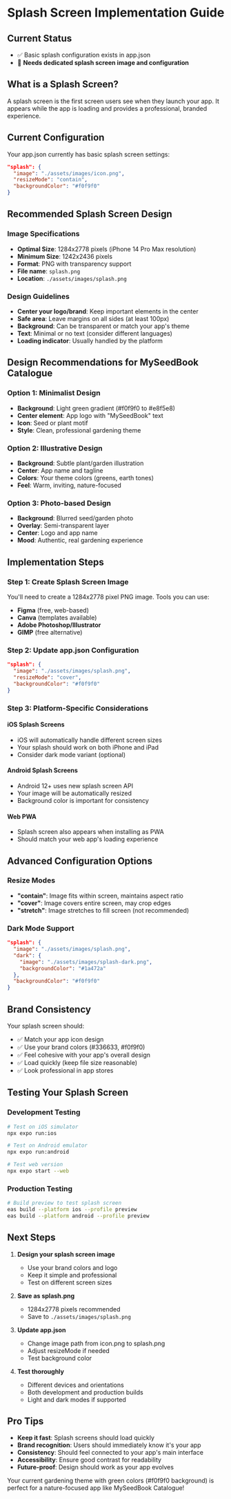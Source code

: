 # Splash Screen Implementation Guide

## Current Status
- ✅ Basic splash configuration exists in app.json
- 🔄 **Needs dedicated splash screen image and configuration**

## What is a Splash Screen?
A splash screen is the first screen users see when they launch your app. It appears while the app is loading and provides a professional, branded experience.

## Current Configuration
Your app.json currently has basic splash screen settings:
```json
"splash": {
  "image": "./assets/images/icon.png",
  "resizeMode": "contain", 
  "backgroundColor": "#f0f9f0"
}
```

## Recommended Splash Screen Design

### Image Specifications
- **Optimal Size**: 1284x2778 pixels (iPhone 14 Pro Max resolution)
- **Minimum Size**: 1242x2436 pixels  
- **Format**: PNG with transparency support
- **File name**: `splash.png`
- **Location**: `./assets/images/splash.png`

### Design Guidelines
- **Center your logo/brand**: Keep important elements in the center
- **Safe area**: Leave margins on all sides (at least 100px)
- **Background**: Can be transparent or match your app's theme
- **Text**: Minimal or no text (consider different languages)
- **Loading indicator**: Usually handled by the platform

## Design Recommendations for MySeedBook Catalogue

### Option 1: Minimalist Design
- **Background**: Light green gradient (#f0f9f0 to #e8f5e8)
- **Center element**: App logo with "MySeedBook" text
- **Icon**: Seed or plant motif
- **Style**: Clean, professional gardening theme

### Option 2: Illustrative Design  
- **Background**: Subtle plant/garden illustration
- **Center**: App name and tagline
- **Colors**: Your theme colors (greens, earth tones)
- **Feel**: Warm, inviting, nature-focused

### Option 3: Photo-based Design
- **Background**: Blurred seed/garden photo
- **Overlay**: Semi-transparent layer
- **Center**: Logo and app name
- **Mood**: Authentic, real gardening experience

## Implementation Steps

### Step 1: Create Splash Screen Image
You'll need to create a 1284x2778 pixel PNG image. Tools you can use:
- **Figma** (free, web-based)
- **Canva** (templates available)
- **Adobe Photoshop/Illustrator**
- **GIMP** (free alternative)

### Step 2: Update app.json Configuration
```json
"splash": {
  "image": "./assets/images/splash.png",
  "resizeMode": "cover",
  "backgroundColor": "#f0f9f0"
}
```

### Step 3: Platform-Specific Considerations

#### iOS Splash Screens
- iOS will automatically handle different screen sizes
- Your splash should work on both iPhone and iPad
- Consider dark mode variant (optional)

#### Android Splash Screens  
- Android 12+ uses new splash screen API
- Your image will be automatically resized
- Background color is important for consistency

#### Web PWA
- Splash screen also appears when installing as PWA
- Should match your web app's loading experience

## Advanced Configuration Options

### Resize Modes
- **"contain"**: Image fits within screen, maintains aspect ratio
- **"cover"**: Image covers entire screen, may crop edges  
- **"stretch"**: Image stretches to fill screen (not recommended)

### Dark Mode Support
```json
"splash": {
  "image": "./assets/images/splash.png",
  "dark": {
    "image": "./assets/images/splash-dark.png", 
    "backgroundColor": "#1a472a"
  },
  "backgroundColor": "#f0f9f0"
}
```

## Brand Consistency

Your splash screen should:
- ✅ Match your app icon design
- ✅ Use your brand colors (#336633, #f0f9f0)
- ✅ Feel cohesive with your app's overall design
- ✅ Load quickly (keep file size reasonable)
- ✅ Look professional in app stores

## Testing Your Splash Screen

### Development Testing
```bash
# Test on iOS simulator
npx expo run:ios

# Test on Android emulator  
npx expo run:android

# Test web version
npx expo start --web
```

### Production Testing
```bash
# Build preview to test splash screen
eas build --platform ios --profile preview
eas build --platform android --profile preview
```

## Next Steps

1. **Design your splash screen image**
   - Use your brand colors and logo
   - Keep it simple and professional
   - Test on different screen sizes

2. **Save as splash.png**
   - 1284x2778 pixels recommended
   - Save to `./assets/images/splash.png`

3. **Update app.json**
   - Change image path from icon.png to splash.png
   - Adjust resizeMode if needed
   - Test background color

4. **Test thoroughly**
   - Different devices and orientations
   - Both development and production builds
   - Light and dark modes if supported

## Pro Tips

- **Keep it fast**: Splash screens should load quickly
- **Brand recognition**: Users should immediately know it's your app
- **Consistency**: Should feel connected to your app's main interface
- **Accessibility**: Ensure good contrast for readability
- **Future-proof**: Design should work as your app evolves

Your current gardening theme with green colors (#f0f9f0 background) is perfect for a nature-focused app like MySeedBook Catalogue!
